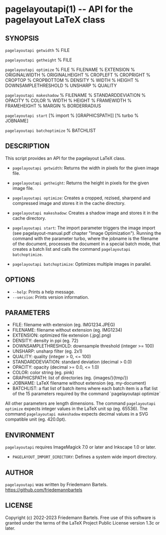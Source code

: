 pagelayoutapi(1) -- API for the pagelayout LaTeX class
====

## SYNOPSIS

`pagelayoutapi getwidth` % FILE

`pagelayoutapi getheight` % FILE

`pagelayoutapi optimize` % FILE % FILENAME % EXTENSION % ORIGINALWIDTH % ORIGINALHEIGHT % CROPLEFT % CROPRIGHT % CROPTOP % CROPBOTTOM % DENSITY % WIDTH % HEIGHT % DOWNSAMPLETHRESHOLD % UNSHARP % QUALITY

`pagelayoutapi makeshadow` % FILENAME % STANDARDDEVIATION % OPACITY % COLOR % WIDTH % HEIGHT % FRAMEWIDTH % FRAMEHEIGHT % MARGIN % BORDERRADIUS

`pagelayoutapi start` [% import % [GRAPHICSPATH]] [% turbo % JOBNAME]

`pagelayoutapi batchoptimize` % BATCHLIST

## DESCRIPTION

This script provides an API for the pagelayout LaTeX class.

* `pagelayoutapi getwidth`:
    Returns the width in pixels for the given image file.

* `pagelayoutapi getheight`:
    Returns the height in pixels for the given image file.

* `pagelayoutapi optimize`:
    Creates a cropped, rezised, sharpend and compressed image and stores it in the cache directory.

* `pagelayoutapi makeshadow`:
    Creates a shadow image and stores it in the cache directory.

* `pagelayoutapi start`:
    The import parameter triggers the image import (see pagelayout-manual.pdf chapter "Image Optimization").
    Running the command with the parameter turbo, where the jobname is the filename of the document, processes the document in a special batch mode, that creates a batch list and calls the command `pagelayoutapi batchoptimize`.

* `pagelayoutapi batchoptimize`:
    Optimizes multiple images in parallel.

## OPTIONS

* `--help`:
    Prints a help message.
* `--version`:
    Prints version information.

## PARAMETERS

* FILE:
     filename with extension (eg. IMG1234.JPEG)
* FILENAME:
     filename without extension (eg. IMG1234)
* EXTENSION:
     optimized file extension (.jpg|.png)
* DENSITY:
     density in ppi (eg. 72)
* DOWNSAMPLETHRESHOLD:
     downsample threshold (integer >= 100)
* UNSHARP:
     unsharp filter (eg. 2x1)
* QUALITY:
     quality (integer > 0, <= 100)
* STANDARDDEVIATION:
     standard deviation (decimal > 0.0)
* OPACITY:
     opacity (decimal >= 0.0, <= 1.0)
* COLOR:
     color string (eg. pink)
* GRAPHICSPATH:
     list of directories (eg. {images/}{tmp/})
* JOBNAME:
     LaTeX filename without extension (eg. my-document)
* BATCHLIST:
     a flat list of batch items where each batch item is a flat list of the 15 parameters required by the command \`pagelayoutapi optimize\`

All other parameters are length dimensions. The command `pagelayoutapi optimize` expects integer values in the LaTeX unit sp (eg. 65536). The command `pagelayoutapi makeshadow` expects decimal values in a SVG compatible unit (eg. 420.0pt).

## ENVIRONMENT

`pagelayoutapi` requires ImageMagick 7.0 or later and Inkscape 1.0 or later.

* `PAGELAYOUT_IMPORT_DIRECTORY`:
    Defines a system wide import directory.

## AUTHOR

`pagelayoutapi` was written by Friedemann Bartels. <https://github.com/friedemannbartels>

## LICENSE

Copyright (c) 2022-2023 Friedemann Bartels. Free use of this software is granted under the terms of the LaTeX Project Public License version 1.3c or later.
